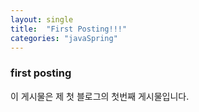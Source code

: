 ```yaml
---
layout: single
title:  "First Posting!!!"
categories: "javaSpring"
---
```


### first posting
이 게시물은 제 첫 블로그의 첫번째 게시물입니다.
